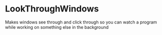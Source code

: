 # LookThroughWindows
Makes windows see through and click through so you can watch a program while working on something else in the background
